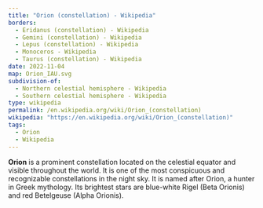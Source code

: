 ```yaml
---
title: "Orion (constellation) - Wikipedia"
borders:
  - Eridanus (constellation) - Wikipedia
  - Gemini (constellation) - Wikipedia
  - Lepus (constellation) - Wikipedia
  - Monoceros - Wikipedia
  - Taurus (constellation) - Wikipedia
date: 2022-11-04
map: Orion_IAU.svg
subdivision-of:
  - Northern celestial hemisphere - Wikipedia
  - Southern celestial hemisphere - Wikipedia
type: wikipedia
permalink: /en.wikipedia.org/wiki/Orion_(constellation)
wikipedia: "https://en.wikipedia.org/wiki/Orion_(constellation)"
tags:
  - Orion
  - Wikipedia
---
```

**Orion** is a prominent constellation located on the celestial equator and visible throughout the world. It is one of the most conspicuous and recognizable constellations in the night sky. It is named after Orion, a hunter in Greek mythology. Its brightest stars are blue-white Rigel (Beta Orionis) and red Betelgeuse (Alpha Orionis).